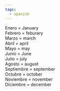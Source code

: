 ```yaml
---
tags:
  - spanish
---
```


Enero = January  
Febrero = feburary  
Marzo = march  
Abril = april  
Mayo = may  
Junio = June  
Julio = july  
Agosto = august  
Septiembre = september  
Octubre = october  
Noviembre = november  
Diciembre = december
